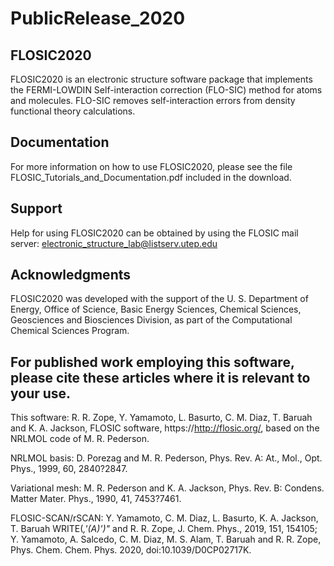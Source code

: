 # PublicRelease_2020
## FLOSIC2020

FLOSIC2020 is an electronic structure software package that implements the FERMI-LOWDIN Self-interaction correction (FLO-SIC) method for atoms and molecules.   FLO-SIC removes self-interaction errors from density functional theory calculations. 

## Documentation

For more information on how to use FLOSIC2020, please see the file FLOSIC_Tutorials_and_Documentation.pdf included in the download.

## Support

Help for using FLOSIC2020 can be obtained by using the FLOSIC mail server:  electronic_structure_lab@listserv.utep.edu

## Acknowledgments

FLOSIC2020 was developed with the support of the U. S. Department of Energy, Office of Science, Basic Energy Sciences, Chemical Sciences, Geosciences and Biosciences Division, as part of the Computational Chemical Sciences Program.

## For published work employing this software, please cite these articles where it is relevant to your use.          

This software: 
R. R. Zope, Y. Yamamoto, L. Basurto, C. M. Diaz, T. Baruah and K. A. Jackson, FLOSIC software, https://http://flosic.org/, based on the NRLMOL code of M. R. Pederson.                    

NRLMOL basis: 
D. Porezag and M. R. Pederson, Phys. Rev. A: At., Mol., Opt. Phys., 1999, 60, 2840?2847.

Variational mesh: 
M. R. Pederson and K. A. Jackson, Phys. Rev. B: Condens. Matter Mater. Phys., 1990, 41, 7453?7461.

FLOSIC-SCAN/rSCAN: 
Y. Yamamoto, C. M. Diaz, L. Basurto, K. A. Jackson, T. Baruah WRITE(*,'(A)')"* and R. R. Zope, J. Chem. Phys., 2019, 151, 154105; Y. Yamamoto, A. Salcedo, C. M. Diaz, M. S. Alam, T. Baruah and R. R. Zope, Phys. Chem. Chem. Phys. 2020, doi:10.1039/D0CP02717K.
